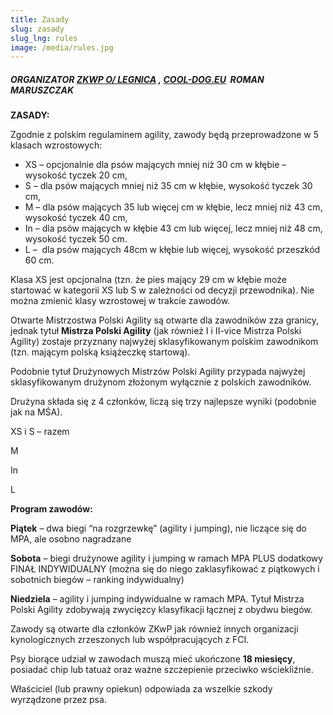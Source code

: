 ```yaml
---
title: Zasady
slug: zasady
slug_lng: rules
image: /media/rules.jpg
---
```

##### **ORGANIZATOR** [ZKWP O/ LEGNICA](http://legnica.zkwp.pl/) , [COOL-DOG.EU](http://cool-dog.eu/)  ROMAN MARUSZCZAK

<!--StartFragment-->

**ZASADY:**

Zgodnie z polskim regulaminem agility, zawody będą przeprowadzone w 5 klasach wzrostowych:

* XS – opcjonalnie  dla psów mających mniej niż 30 cm w kłębie – wysokość tyczek 20 cm,
* S –  dla psów mających mniej niż 35 cm w kłębie, wysokość tyczek 30 cm,
* M – dla psów mających 35 lub więcej cm w kłębie, lecz mniej niż 43 cm, wysokość tyczek 40 cm,
* In – dla psów mających w kłębie 43 cm lub więcej, lecz mniej niż 48 cm, wysokość tyczek 50 cm.
* L –  dla psów mających 48cm w kłębie lub więcej, wysokość przeszkód 60 cm.

Klasa XS jest opcjonalna (tzn. że pies mający 29 cm w kłębie może startować w kategorii XS lub S w zależności od decyzji przewodnika). Nie można zmienić klasy wzrostowej w trakcie zawodów.

Otwarte Mistrzostwa Polski Agility są otwarte dla zawodników zza granicy, jednak tytuł **Mistrza Polski Agility** (jak również I i II-vice Mistrza Polski Agility) zostaje przyznany najwyżej sklasyfikowanym polskim zawodnikom (tzn. mającym polską książeczkę startową).

Podobnie tytuł Drużynowych Mistrzów Polski Agility przypada najwyżej sklasyfikowanym drużynom złożonym wyłącznie z polskich zawodników.

Drużyna składa się z 4 członków, liczą się trzy najlepsze wyniki (podobnie jak na MŚA).

XS i S – razem

M

In

L

**Program zawodów:**

**Piątek** – dwa biegi “na rozgrzewkę” (agility i jumping), nie liczące się do MPA, ale osobno nagradzane

**Sobota** – biegi drużynowe agility i jumping w ramach MPA PLUS dodatkowy FINAŁ INDYWIDUALNY (można się do niego zaklasyfikować z piątkowych i sobotnich biegów – ranking indywidualny)

**Niedziela** – agility i jumping indywidualne w ramach MPA. Tytuł Mistrza Polski Agility zdobywają zwycięzcy klasyfikacji łącznej z obydwu biegów.

Zawody są otwarte dla członków ZKwP jak również innych organizacji kynologicznych zrzeszonych lub współpracujących z FCI. 

Psy biorące udział w zawodach muszą mieć ukończone **18 miesięcy**, posiadać chip lub tatuaż oraz ważne szczepienie przeciwko wściekliźnie.

Właściciel (lub prawny opiekun) odpowiada za wszelkie szkody wyrządzone przez psa.

<!--EndFragment-->